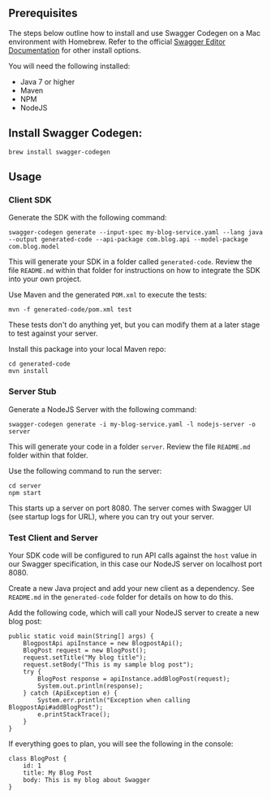 ## Prerequisites
The steps below outline how to install and use Swagger Codegen on a Mac environment with Homebrew. Refer to the official 
[Swagger Editor Documentation](https://swagger.io/docs/swagger-tools/#installation-11) for other install options. 

You will need the following installed:
* Java 7 or higher
* Maven 
* NPM
* NodeJS


## Install Swagger Codegen:

```
brew install swagger-codegen
```

## Usage

### Client SDK
Generate the SDK with the following command:
```
swagger-codegen generate --input-spec my-blog-service.yaml --lang java --output generated-code --api-package com.blog.api --model-package com.blog.model
```
This will generate your SDK in a folder called `generated-code`. Review the file `README.md` within that folder for
instructions on how to integrate the SDK into your own project.

Use Maven and the generated `POM.xml` to execute the tests:
```
mvn -f generated-code/pom.xml test
``` 
These tests don't do anything yet, but you can modify them at a later stage to test against your server.

Install this package into your local Maven repo:
```
cd generated-code
mvn install
```

### Server Stub
Generate a NodeJS Server with the following command:
```
swagger-codegen generate -i my-blog-service.yaml -l nodejs-server -o server
```
This will generate your code in a folder `server`. Review the file `README.md` folder within that folder.

Use the following command to run the server:
```
cd server
npm start
```
This starts up a server on port 8080. The server comes with Swagger UI (see startup logs for URL), where you can try out
your server.

### Test Client and Server
Your SDK code will be configured to run API calls against the `host` value in our Swagger specification, in this case 
our NodeJS server on localhost port 8080. 

Create a new Java project and add your new client as a dependency. See `README.md` in the `generated-code` folder for 
details on how to do this.

Add the following code, which will call your NodeJS server to create a new blog post:
```
public static void main(String[] args) {
    BlogpostApi apiInstance = new BlogpostApi();
    BlogPost request = new BlogPost();
    request.setTitle("My blog title");
    request.setBody("This is my sample blog post");
    try {
        BlogPost response = apiInstance.addBlogPost(request);
        System.out.println(response);
    } catch (ApiException e) {
        System.err.println("Exception when calling BlogpostApi#addBlogPost");
        e.printStackTrace();
    }
}
```
If everything goes to plan, you will see the following in the console:
```
class BlogPost {
    id: 1
    title: My Blog Post
    body: This is my blog about Swagger
}
```


